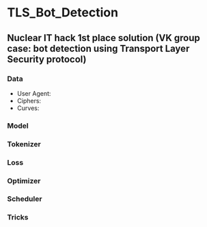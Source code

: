 # TLS_Bot_Detection
## Nuclear IT hack 1st place solution (VK group case: bot detection using Transport Layer Security protocol)

### Data

* User Agent:
* Ciphers:
* Curves:

### Model

### Tokenizer

### Loss

### Optimizer

### Scheduler

### Tricks
